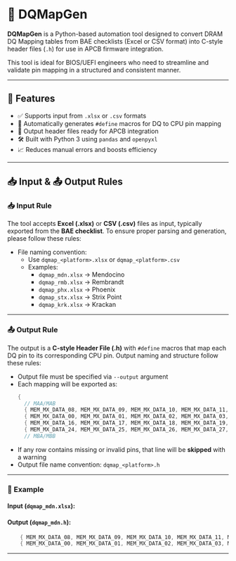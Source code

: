 # 🧰 DQMapGen

**DQMapGen** is a Python-based automation tool designed to convert DRAM DQ Mapping tables from BAE checklists (Excel or CSV format) into C-style header files (`.h`) for use in APCB firmware integration.

This tool is ideal for BIOS/UEFI engineers who need to streamline and validate pin mapping in a structured and consistent manner.

---

## 📌 Features

- ✅ Supports input from `.xlsx` or `.csv` formats
- 🧠 Automatically generates `#define` macros for DQ to CPU pin mapping
- 🔧 Output header files ready for APCB integration
- 🛠 Built with Python 3 using `pandas` and `openpyxl`
- 📈 Reduces manual errors and boosts efficiency

---

## 📥 Input & 📤 Output Rules

### 📥 Input Rule

The tool accepts **Excel (.xlsx)** or **CSV (.csv)** files as input, typically exported from the **BAE checklist**. To ensure proper parsing and generation, please follow these rules:

- File naming convention:
  - Use `dqmap_<platform>.xlsx` or `dqmap_<platform>.csv`
  - Examples:
    - `dqmap_mdn.xlsx` → Mendocino
    - `dqmap_rmb.xlsx` → Rembrandt
    - `dqmap_phx.xlsx` → Phoenix
    - `dqmap_stx.xlsx` → Strix Point
    - `dqmap_krk.xlsx` → Krackan

---

### 📤 Output Rule

The output is a **C-style Header File (.h)** with `#define` macros that map each DQ pin to its corresponding CPU pin. Output naming and structure follow these rules:

- Output file must be specified via `--output` argument
- Each mapping will be exported as:
  ```c
  {
    // MAA/MAB
    { MEM_MX_DATA_08, MEM_MX_DATA_09, MEM_MX_DATA_10, MEM_MX_DATA_11, MEM_MX_DATA_12, MEM_MX_DATA_13, MEM_MX_DATA_14, MEM_MX_DATA_15 },
    { MEM_MX_DATA_00, MEM_MX_DATA_01, MEM_MX_DATA_02, MEM_MX_DATA_03, MEM_MX_DATA_04, MEM_MX_DATA_05, MEM_MX_DATA_06, MEM_MX_DATA_07 },
    { MEM_MX_DATA_16, MEM_MX_DATA_17, MEM_MX_DATA_18, MEM_MX_DATA_19, MEM_MX_DATA_20, MEM_MX_DATA_21, MEM_MX_DATA_22, MEM_MX_DATA_23 },
    { MEM_MX_DATA_24, MEM_MX_DATA_25, MEM_MX_DATA_26, MEM_MX_DATA_27, MEM_MX_DATA_28, MEM_MX_DATA_29, MEM_MX_DATA_30, MEM_MX_DATA_31 },
    // MBA/MBB
  ```
- If any row contains missing or invalid pins, that line will be **skipped** with a warning
- Output file name convention: `dqmap_<platform>.h`

---

### 🧪 Example

#### Input (`dqmap_mdn.xlsx`):

#### Output (`dqmap_mdn.h`):

```c
    { MEM_MX_DATA_08, MEM_MX_DATA_09, MEM_MX_DATA_10, MEM_MX_DATA_11, MEM_MX_DATA_12, MEM_MX_DATA_13, MEM_MX_DATA_14, MEM_MX_DATA_15 },
    { MEM_MX_DATA_00, MEM_MX_DATA_01, MEM_MX_DATA_02, MEM_MX_DATA_03, MEM_MX_DATA_04, MEM_MX_DATA_05, MEM_MX_DATA_06, MEM_MX_DATA_07 },
```

---
